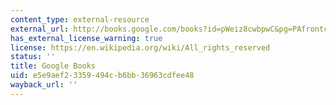 ```yaml
---
content_type: external-resource
external_url: http://books.google.com/books?id=pWeiz8cwbpwC&pg=PAfrontcover
has_external_license_warning: true
license: https://en.wikipedia.org/wiki/All_rights_reserved
status: ''
title: Google Books
uid: e5e9aef2-3359-494c-b6bb-36963cdfee48
wayback_url: ''
---
```

